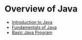 # Overview of Java
- [Introduction to Java](Introduction-to-Java.md)
- [Fundamentals of Java](Java-Fundamentals.md)
- [Basic Java Program](Basic-Program.java)
